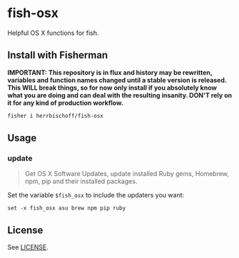 # fish-osx
Helpful OS X functions for fish.

## Install with Fisherman

**IMPORTANT: This repository is in flux and history may be rewritten, variables and function names changed until a stable version is released. This WILL break things, so for now only install if you absolutely know what you are doing and can deal with the resulting insanity. DON'T rely on it for any kind of production workflow.**

```bash
fisher i herrbischoff/fish-osx
```

## Usage

### update

> Get OS X Software Updates, update installed Ruby gems, Homebrew, npm, pip and their installed packages.

Set the variable `$fish_osx` to include the updaters you want:

```fish
set -x fish_osx asu brew npm pip ruby
```

## License

See [LICENSE](LICENSE).
